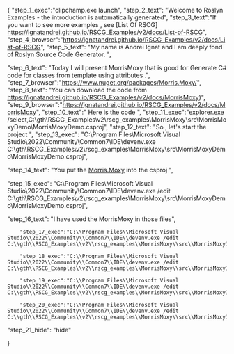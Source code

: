 {
    "step_1_exec":"clipchamp.exe launch",
    "step_2_text": "Welcome to Roslyn Examples - the introduction is automatically generated",
    "step_3_text":"If you want to see more examples , see  [List Of RSCG] https://ignatandrei.github.io/RSCG_Examples/v2/docs/List-of-RSCG",
    "step_4_browser":"https://ignatandrei.github.io/RSCG_Examples/v2/docs/List-of-RSCG",
    "step_5_text": "My name is Andrei Ignat and I am deeply fond of Roslyn Source Code Generator. ",

"step_6_text": "Today I will present MorrisMoxy  that is good for Generate C# code for classes from template using attributes .",
"step_7_browser":"https://www.nuget.org/packages/Morris.Moxy/",
"step_8_text": "You can download the code from https://ignatandrei.github.io/RSCG_Examples/v2/docs/MorrisMoxy)",
"step_9_browser":"https://ignatandrei.github.io/RSCG_Examples/v2/docs/MorrisMoxy",
"step_10_text":" Here is the code ",
"step_11_exec":"explorer.exe /select,C:\\gth\\RSCG_Examples\\v2\\rscg_examples\\MorrisMoxy\\src\\MorrisMoxyDemo\\MorrisMoxyDemo.csproj",
"step_12_text": "So , let's start the project ",
"step_13_exec": "C:\\Program Files\\Microsoft Visual Studio\\2022\\Community\\Common7\\IDE\\devenv.exe C:\\gth\\RSCG_Examples\\v2\\rscg_examples\\MorrisMoxy\\src\\MorrisMoxyDemo\\MorrisMoxyDemo.csproj",

"step_14_text": "You put the  [Morris.Moxy](https://www.nuget.org/packages/Morris.Moxy/) into the csproj ",

"step_15_exec": "C:\\Program Files\\Microsoft Visual Studio\\2022\\Community\\Common7\\IDE\\devenv.exe /edit C:\\gth\\RSCG_Examples\\v2\\rscg_examples\\MorrisMoxy\\src\\MorrisMoxyDemo\\MorrisMoxyDemo.csproj",

"step_16_text": "I have used the MorrisMoxy in those files",


        "step_17_exec":"C:\\Program Files\\Microsoft Visual Studio\\2022\\Community\\Common7\\IDE\\devenv.exe /edit C:\\gth\\RSCG_Examples\\v2\\rscg_examples\\MorrisMoxy\\src\\MorrisMoxyDemo\\mixin\\IDName.mixin",
    
        "step_18_exec":"C:\\Program Files\\Microsoft Visual Studio\\2022\\Community\\Common7\\IDE\\devenv.exe /edit C:\\gth\\RSCG_Examples\\v2\\rscg_examples\\MorrisMoxy\\src\\MorrisMoxyDemo\\Department.cs",
    
        "step_19_exec":"C:\\Program Files\\Microsoft Visual Studio\\2022\\Community\\Common7\\IDE\\devenv.exe /edit C:\\gth\\RSCG_Examples\\v2\\rscg_examples\\MorrisMoxy\\src\\MorrisMoxyDemo\\Employee.cs",
    
        "step_20_exec":"C:\\Program Files\\Microsoft Visual Studio\\2022\\Community\\Common7\\IDE\\devenv.exe /edit C:\\gth\\RSCG_Examples\\v2\\rscg_examples\\MorrisMoxy\\src\\MorrisMoxyDemo\\Program.cs",
    
"step_21_hide": "hide"


}